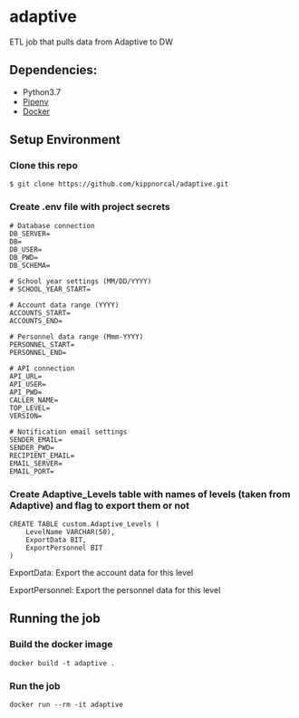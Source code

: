 # adaptive
ETL job that pulls data from Adaptive to DW

## Dependencies:
* Python3.7
* [Pipenv](https://pipenv.readthedocs.io/en/latest/)
* [Docker](https://www.docker.com/)

## Setup Environment

### Clone this repo
```
$ git clone https://github.com/kippnorcal/adaptive.git
```

### Create .env file with project secrets
```
# Database connection
DB_SERVER=
DB=
DB_USER=
DB_PWD=
DB_SCHEMA=

# School year settings (MM/DD/YYYY)
# SCHOOL_YEAR_START=

# Account data range (YYYY)
ACCOUNTS_START=
ACCOUNTS_END=

# Personnel data range (Mmm-YYYY)
PERSONNEL_START=
PERSONNEL_END=

# API connection
API_URL=
API_USER=
API_PWD=
CALLER_NAME=
TOP_LEVEL=
VERSION=

# Notification email settings
SENDER_EMAIL=
SENDER_PWD=
RECIPIENT_EMAIL=
EMAIL_SERVER=
EMAIL_PORT= 

```

### Create Adaptive_Levels table with names of levels (taken from Adaptive) and flag to export them or not
```
CREATE TABLE custom.Adaptive_Levels (
    LevelName VARCHAR(50),
    ExportData BIT,
    ExportPersonnel BIT
)
```
ExportData: Export the account data for this level

ExportPersonnel: Export the personnel data for this level


## Running the job

### Build the docker image
```
docker build -t adaptive .
```

### Run the job
```
docker run --rm -it adaptive
```
